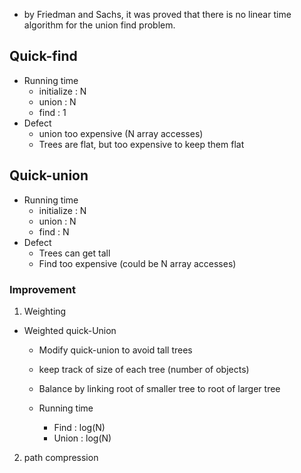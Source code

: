 
- by Friedman and Sachs, it was proved that there is no linear time algorithm for the union find problem.


## Quick-find 
- Running time
    - initialize : N
    - union : N 
    - find : 1
- Defect
    - union too expensive (N array accesses)
    - Trees are flat, but too expensive to keep them flat

## Quick-union
- Running time
    - initialize : N
    - union : N 
    - find : N
- Defect
    - Trees can get tall
    - Find too expensive (could be N array accesses)

### Improvement 
1. Weighting
- Weighted quick-Union
    - Modify quick-union to avoid tall trees
    - keep track of size of each tree (number of objects)
    - Balance by linking root of smaller tree to root of larger tree

    - Running time
        - Find : log(N)
        - Union : log(N)

2. path compression
